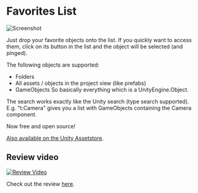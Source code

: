 # Favorites List

![Screenshot](https://assetstorev1-prd-cdn.unity3d.com/key-image/b6776f4c-d51e-459b-bfd9-1d255e27b66d.webp)

Just drop your favorite objects onto the list. If you quickly want to access them, click on its button in the list and the object will be selected (and pinged).

The following objects are supported:
- Folders
- All assets / objects in the project view (like prefabs)
- GameObjects
So basically everything which is a UnityEngine.Object.

The search works exactly like the Unity search (type search supported).
E.g. "t:Camera" gives you a list with GameObjects containing the Camera component. 

Now free and open source!

[Also available on the Unity Assetstore](https://assetstore.unity.com/packages/tools/utilities/favorites-list-72293).

## Review video
[![Review Video](https://img.youtube.com/vi/5UGga__0_es/0.jpg)](https://www.youtube.com/watch?v=5UGga__0_es)

Check out the review [here](https://www.youtube.com/watch?v=5UGga__0_es).
